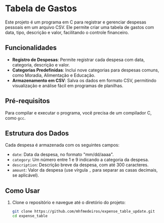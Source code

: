 # Tabela de Gastos

Este projeto é um programa em C para registrar e gerenciar despesas pessoais em um arquivo CSV. Ele permite criar uma tabela de gastos com data, tipo, descrição e valor, facilitando o controle financeiro.

## Funcionalidades

- **Registro de Despesas**: Permite registrar cada despesa com data, categoria, descrição e valor.
- **Categorias Predefinidas**: Inclui nove categorias para despesas comuns, como Moradia, Alimentação e Educação.
- **Armazenamento em CSV**: Salva os dados em formato CSV, permitindo visualização e análise fácil em programas de planilhas.

## Pré-requisitos

Para compilar e executar o programa, você precisa de um compilador C, como `gcc`.

## Estrutura dos Dados

Cada despesa é armazenada com os seguintes campos:

- `date`: Data da despesa, no formato "mm/dd/aaaa".
- `category`: Um número entre 1 e 9 indicando a categoria da despesa.
- `description`: Descrição breve da despesa, com até 300 caracteres.
- `amount`: Valor da despesa (use vírgula `,` para separar as casas decimais, se aplicável).

## Como Usar

1. Clone o repositório e navegue até o diretório do projeto:

   ```bash
   git clone https://github.com/mhfmedeiros/expense_table_update.git
   cd expense_table

